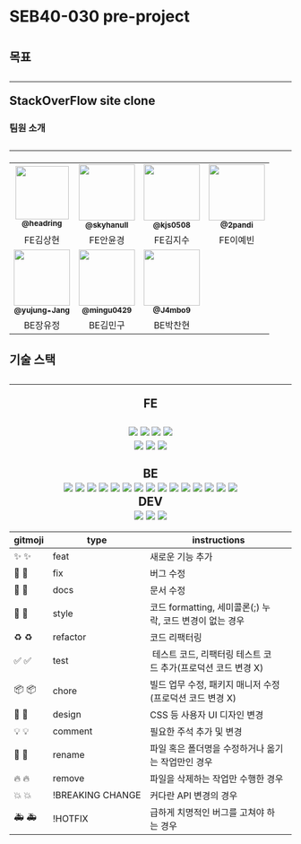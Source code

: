 <H1>SEB40-030 pre-project<h1>

<h2>목표<h2>

******************
StackOverFlow site clone<br>





<h3>팀원 소개<h2>

********************

<table>
  <tr>
     <td align="center"><a href="https://github.com/headring"><img src=https://avatars.githubusercontent.com/u/48895268?v=4 width="95px;" alt=""/><br /><sub><b>@headring</b></sub></a><br /></td>
     <td align="center"><a href="https://github.com/skyhanull"><img src="https://avatars.githubusercontent.com/u/106054006?v=4" width="100px;" alt=""/><br /><sub><b>@skyhanull</b></sub></a><br /></td>
    <td align="center"><a href="https://github.com/kjs0508"><img src=https://avatars.githubusercontent.com/u/107850055?v=4 width="100px;" alt=""/><br /><sub><b>@kjs0508</b></sub></a><br /></td>
    <td align="center"><a href="https://github.com/2pandi"><img src=https://avatars.githubusercontent.com/u/99231626?v=4 width="100px;" alt=""/><br /><sub><b>@2pandi</b></sub></a><br /></td>



</tr>
      <td align="center">FE김상현</td>
      <td align="center">FE안윤경</td>
      <td align="center">FE김지수</td>
      <td align="center">FE이예빈</td>
      
</tr>

 <tr>
  <td align="center"><a href="https://github.com/yujung-Jang"><img src=https://avatars.githubusercontent.com/u/76857246?v=4 width="100px;" alt=""/><br /><sub><b>@yujung-Jang</b></sub></a><br /></td>
     <td align="center"><a href="https://github.com/mingu0429"><img src=https://avatars.githubusercontent.com/u/73528227?v=4 width="100px;" alt=""/><br /><sub><b>@mingu0429</b></sub></a><br /></td>
     <td align="center"><a href="https://github.com/J4mbo9"><img src=https://avatars.githubusercontent.com/u/108328710?v=4 width="100px;" alt=""/><br /><sub><b>@J4mbo9</b></sub></a><br /></td>
   



</tr>
      <td align="center">BE장유정</td>
      <td align="center">BE김민구</td>
      <td align="center">BE박찬현</td>
   
</tr>


</table>

<h2>기술 스택<h2>

***********************
 
 <div align=center>FE <div>
 <br>
<div align=center> 
  <img src="https://img.shields.io/badge/html5-E34F26?style=for-the-badge&logo=html5&logoColor=white">
 <img src="https://img.shields.io/badge/css-1572B6?style=for-the-badge&logo=css3&logoColor=white">
 <img src="https://img.shields.io/badge/javascript-F7DF1E?style=for-the-badge&logo=javascript&logoColor=black">
 <img src="https://img.shields.io/badge/react-61DAFB?style=for-the-badge&logo=react&logoColor=black">
 <br>
 <img src="https://img.shields.io/badge/tailwind-06B6D4?style=for-the-badge&logoColor=black">
 <img src="https://img.shields.io/badge/recoil-0075EB?style=for-the-badge&logoColor=black">
 <img src="https://img.shields.io/badge/graphQL-E10098?style=for-the-badge&logoColor=black">
   
 </div>
<br>
 
  <div align=center>BE</div>
  <img src="https://img.shields.io/badge/java-007396?style=for-the-badge&logo=java&logoColor=white">
  <img src="https://img.shields.io/badge/springboot-6DB33F?style=for-the-badge&logo=springboot&logoColor=white">
  <img src="https://img.shields.io/badge/mysql-4479A1?style=for-the-badge&logo=mysql&logoColor=white">
  
 <img src="https://img.shields.io/badge/MapStruct-6DB33F?style=for-the-badge&logoColor=black">
 <img src="https://img.shields.io/badge/H2-6DB33F?style=for-the-badge&logoColor=black"> 
 <img src="https://img.shields.io/badge/Spring Data JPA-6DB33F?style=for-the-badge&logoColor=black">
 <img src="https://img.shields.io/badge/Hibernate-59666C?style=for-the-badge&logoColor=black">

<img src="https://img.shields.io/badge/Spring Security-6DB33F?style=for-the-badge&logoColor=black">
<img src="https://img.shields.io/badge/JWT-6DB33F?style=for-the-badge&logoColor=black">
<img src="https://img.shields.io/badge/OAuth 2.0-6DB33F?style=for-the-badge&logoColor=black">



<img src="https://img.shields.io/badge/Junit5-6DB33F?style=for-the-badge&logoColor=black">
<img src="https://img.shields.io/badge/mockito-6DB33F?style=for-the-badge&logoColor=black">
<img src="https://img.shields.io/badge/OAuth 2.0-6DB33F?style=for-the-badge&logoColor=black">
<img src="https://img.shields.io/badge/Spring Rest Docs-6DB33F?style=for-the-badge&logoColor=black">

<img src="https://img.shields.io/badge/Gradle-02303A?style=for-the-badge&logoColor=black">

            
            
  <div align=center>DEV</div>
  <img src="https://img.shields.io/badge/github-181717?style=for-the-badge&logo=github&logoColor=white">
  <img src="https://img.shields.io/badge/git-F05032?style=for-the-badge&logo=git&logoColor=white">
  <img src="https://img.shields.io/badge/fontawesome-339AF0?style=for-the-badge&logo=fontawesome&logoColor=white">

  
  
  | gitmoji | type | instructions |
| --- | --- | --- |
| ✨ :sparkles: | feat | 새로운 기능 추가 |
| 🐛 :bug: | fix | 버그 수정 |
| 📝 :memo: | docs | 문서 수정 |
| 🎨 :art: | style | 코드 formatting, 세미콜론(;) 누락, 코드 변경이 없는 경우 |
| ♻️ :recycle: | refactor | 코드 리팩터링 |
| ✅ :white_check_mark: | test |  테스트 코드, 리팩터링 테스트 코드 추가(프로덕션 코드 변경 X) |
| 📦️ :package: | chore | 빌드 업무 수정, 패키지 매니저 수정(프로덕션 코드 변경 X) |
| 💄 :lipstick: | design | CSS 등 사용자 UI 디자인 변경 |
| 💡 :bulb: | comment | 필요한 주석 추가 및 변경 |
| 🚚 :truck: | rename | 파일 혹은 폴더명을 수정하거나 옮기는 작업만인 경우 |
| 🔥 :fire: | remove | 파일을 삭제하는 작업만 수행한 경우 | 
| 💥 :boom: | !BREAKING CHANGE | 커다란 API 변경의 경우 |
| 🚑️ :ambulance: | !HOTFIX | 급하게 치명적인 버그를 고쳐야 하는 경우 |

